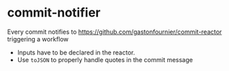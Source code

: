 # commit-notifier

Every commit notifies to https://github.com/gastonfournier/commit-reactor triggering a workflow

- Inputs have to be declared in the reactor.
- Use `toJSON` to properly handle quotes in the commit message
